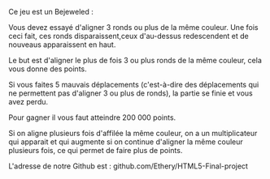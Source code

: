 Ce jeu est un Bejeweled :


Vous devez essayé d'aligner 3 ronds ou plus de la même couleur. Une fois ceci fait, ces ronds disparaissent,ceux d'au-dessus
redescendent et de nouveaus apparaissent en haut.

Le but est d'aligner le plus de fois 3 ou plus ronds de la même couleur, cela vous donne des points.

Si vous faites 5 mauvais déplacements (c'est-à-dire des déplacements qui ne permettent pas d'aligner 3 ou plus de ronds), la partie 
se finie et vous avez perdu.

Pour gagner il vous faut atteindre 200 000 points.

Si on aligne plusieurs fois d'affilée la même couleur, on a un multiplicateur qui apparait et qui augmente si on continue d'aligner
la même couleur plusieurs fois, ce qui permet de faire plus de points.


L'adresse de notre Github est : github.com/Ethery/HTML5-Final-project

